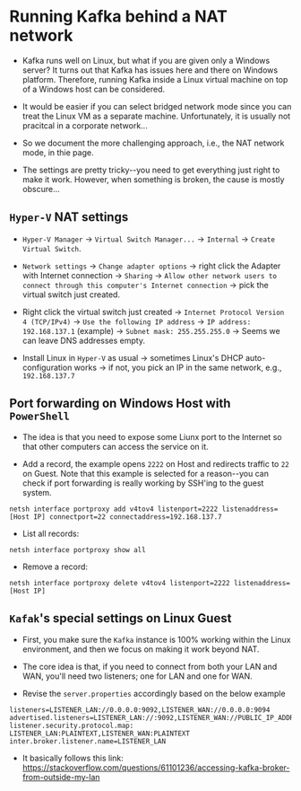 # Running Kafka behind a NAT network

* Kafka runs well on Linux, but what if you are given only a Windows server? It turns out that Kafka has issues here and there on Windows platform. Therefore, running
Kafka inside a Linux virtual machine on top of a Windows host can be considered.

* It would be easier if you can select bridged network mode since you can treat the Linux VM as a separate machine.
Unfortunately, it is usually not pracitcal in a corporate network... 

* So we document the more challenging approach, i.e., the NAT network mode, in thie page.

* The settings are pretty tricky--you need to get everything just right to make it work. However, when something is 
broken, the cause is mostly obscure...

## `Hyper-V` NAT settings

* `Hyper-V Manager` -> `Virtual Switch Manager...` -> `Internal` -> `Create Virtual Switch`.

* `Network settings` -> `Change adapter options` -> right click the Adapter with Internet connection -> `Sharing` -> `Allow other network users to connect through this computer's Internet connection` -> pick the virtual switch just created.

* Right click the virtual switch just created -> `Internet Protocol Version 4 (TCP/IPv4)` -> `Use the following IP address` -> `IP address: 192.168.137.1` (example) -> `Subnet mask: 255.255.255.0` -> Seems we can leave DNS addresses empty.

* Install Linux in `Hyper-V` as usual -> sometimes Linux's DHCP auto-configuration works -> if not, you pick an IP in the same network, e.g., `192.168.137.7`

## Port forwarding on Windows Host with `PowerShell`

* The idea is that you need to expose some Liunx port to the Internet so that other computers can access the service on it.

* Add a record, the example opens `2222` on Host and redirects traffic to `22` on Guest. Note that this example is selected for
a reason--you can check if port forwarding is really working by SSH'ing to the guest system.
```
netsh interface portproxy add v4tov4 listenport=2222 listenaddress=[Host IP] connectport=22 connectaddress=192.168.137.7
```

* List all records:
```
netsh interface portproxy show all
```

* Remove a record:
```
netsh interface portproxy delete v4tov4 listenport=2222 listenaddress=[Host IP]
```

## `Kafak`'s special settings on Linux Guest

* First, you make sure the `Kafka` instance is 100% working within the Linux environment, and then
we focus on making it work beyond NAT.

* The core idea is that, if you need to connect from both your LAN and WAN, you'll need two listeners; one for LAN and one for WAN.

* Revise the `server.properties` accordingly based on the below example
```
listeners=LISTENER_LAN://0.0.0.0:9092,LISTENER_WAN://0.0.0.0:9094
advertised.listeners=LISTENER_LAN://:9092,LISTENER_WAN://PUBLIC_IP_ADDRESS_HERE:9094
listener.security.protocol.map: LISTENER_LAN:PLAINTEXT,LISTENER_WAN:PLAINTEXT
inter.broker.listener.name=LISTENER_LAN
```

* It basically follows this link: https://stackoverflow.com/questions/61101236/accessing-kafka-broker-from-outside-my-lan


